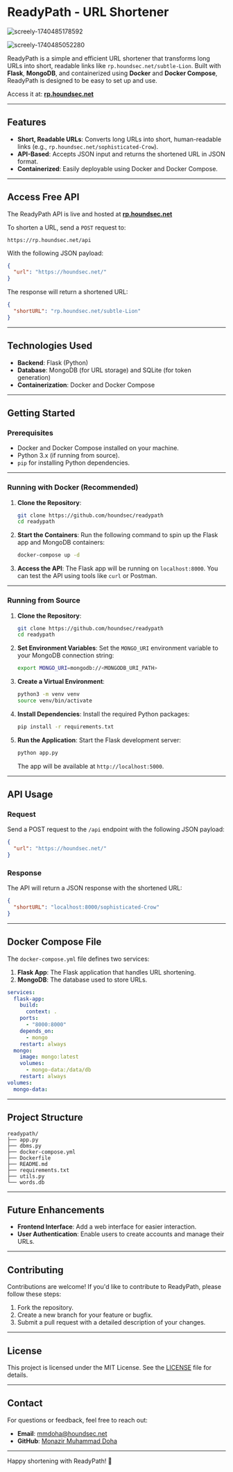# ReadyPath - URL Shortener

![screely-1740485178592](https://github.com/user-attachments/assets/28174f04-e36a-4182-9315-3bc4885cb287)

![screely-1740485052280](https://github.com/user-attachments/assets/76bb9433-b6fc-45ef-8ba2-ae707daf9e72)


ReadyPath is a simple and efficient URL shortener that transforms long URLs into short, readable links like `rp.houndsec.net/subtle-Lion`. Built with **Flask**, **MongoDB**, and containerized using **Docker** and **Docker Compose**, ReadyPath is designed to be easy to set up and use.

Access it at: **[rp.houndsec.net](https://rp.houndsec.net)** 

---

## Features
- **Short, Readable URLs**: Converts long URLs into short, human-readable links (e.g., `rp.houndsec.net/sophisticated-Crow`).
- **API-Based**: Accepts JSON input and returns the shortened URL in JSON format.
- **Containerized**: Easily deployable using Docker and Docker Compose.

---


## Access Free API 

The ReadyPath API is live and hosted at **[rp.houndsec.net](https://rp.houndsec.net)** 

To shorten a URL, send a `POST` request to:  
```
https://rp.houndsec.net/api
```
With the following JSON payload:
```json
{
  "url": "https://houndsec.net/"
}
```
The response will return a shortened URL:
```json
{
  "shortURL": "rp.houndsec.net/subtle-Lion"
}
```
 
 
---

## Technologies Used
- **Backend**: Flask (Python)
- **Database**: MongoDB (for URL storage) and SQLite (for token generation)
- **Containerization**: Docker and Docker Compose

---

## Getting Started

### Prerequisites
- Docker and Docker Compose installed on your machine.
- Python 3.x (if running from source).
- `pip` for installing Python dependencies.

---

### Running with Docker (Recommended)

1. **Clone the Repository**:
   ```bash
   git clone https://github.com/houndsec/readypath
   cd readypath
   ```

2. **Start the Containers**:
   Run the following command to spin up the Flask app and MongoDB containers:
   ```bash
   docker-compose up -d
   ```

3. **Access the API**:
   The Flask app will be running on `localhost:8000`. You can test the API using tools like `curl` or Postman.

---

### Running from Source

1. **Clone the Repository**:
   ```bash
   git clone https://github.com/houndsec/readypath
   cd readypath
   ```

2. **Set Environment Variables**:
   Set the `MONGO_URI` environment variable to your MongoDB connection string:
   ```bash
   export MONGO_URI=mongodb://<MONGODB_URI_PATH>
   ```

3. **Create a Virtual Environment**:
   ```bash
   python3 -m venv venv
   source venv/bin/activate
   ```

4. **Install Dependencies**:
   Install the required Python packages:
   ```bash
   pip install -r requirements.txt
   ```

5. **Run the Application**:
   Start the Flask development server:
   ```bash
   python app.py
   ```
   The app will be available at `http://localhost:5000`.

---

## API Usage

### Request
Send a POST request to the `/api` endpoint with the following JSON payload:
```json
{
  "url": "https://houndsec.net/"
}
```

### Response
The API will return a JSON response with the shortened URL:
```json
{
  "shortURL": "localhost:8000/sophisticated-Crow"
}
```

---

## Docker Compose File

The `docker-compose.yml` file defines two services:
1. **Flask App**: The Flask application that handles URL shortening.
2. **MongoDB**: The database used to store URLs.

```yaml
services:
  flask-app:
    build:
      context: .
    ports:
      - "8000:8000"
    depends_on:
      - mongo
    restart: always
  mongo:
    image: mongo:latest
    volumes:
      - mongo-data:/data/db
    restart: always
volumes:
  mongo-data:
```

---

## Project Structure
```
readypath/
├── app.py
├── dbms.py
├── docker-compose.yml
├── Dockerfile
├── README.md
├── requirements.txt
├── utils.py
└── words.db
```

---

## Future Enhancements
- **Frontend Interface**: Add a web interface for easier interaction.
- **User Authentication**: Enable users to create accounts and manage their URLs.

---

## Contributing
Contributions are welcome! If you'd like to contribute to ReadyPath, please follow these steps:
1. Fork the repository.
2. Create a new branch for your feature or bugfix.
3. Submit a pull request with a detailed description of your changes.

---

## License
This project is licensed under the MIT License. See the [LICENSE](LICENSE) file for details.

---

## Contact
For questions or feedback, feel free to reach out:
- **Email**: mmdoha@houndsec.net 
- **GitHub**: [Monazir Muhammad Doha](https://github.com/itsmmdoha)

---

Happy shortening with ReadyPath! 🚀
